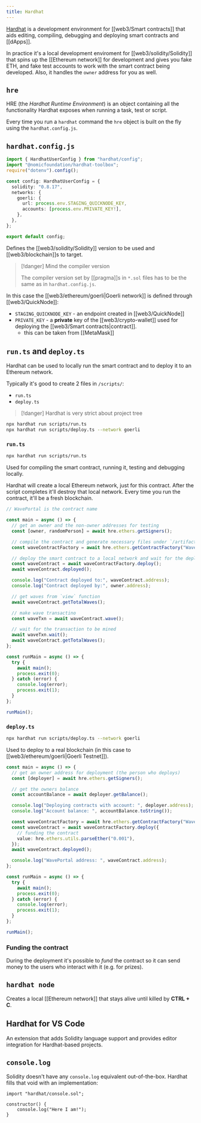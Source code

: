 ```yaml
---
title: Hardhat
---
```


[Hardhat](https://hardhat.org/docs) is a development environment for [[web3/Smart contracts]] that aids editing, compiling, debugging and deploying smart contracts and [[dApps]].

In practice it's a local development enviroment for [[web3/solidity/Solidity]] that spins up the [[Ethereum network]] for development and gives you fake ETH, and fake test accounts to work with the smart contract being developed. Also, it handles the `owner` address for you as well.

## `hre`

HRE (the _Hardhat Runtime Environment_) is an object containing all the functionality Hardhat exposes when running a task, test or script.

Every time you run a `hardhat` command the `hre` object is built on the fly using the `hardhat.config.js`.

## `hardhat.config.js`

```ts
import { HardhatUserConfig } from "hardhat/config";
import "@nomicfoundation/hardhat-toolbox";
require("dotenv").config();

const config: HardhatUserConfig = {
  solidity: "0.8.17",
  networks: {
    goerli: {
      url: process.env.STAGING_QUICKNODE_KEY,
      accounts: [process.env.PRIVATE_KEY!],
    },
  },
};

export default config;
```

Defines the [[web3/solidity/Solidity]] version to be used and [[web3/blockchain]]s to target.

> [!danger] Mind the compiler version
>
> The compiler version set by [[pragma]]s in `*.sol` files has to be the same as in `hardhat.config.js`.

In this case the [[web3/ethereum/goerli|Goerli network]] is defined through [[web3/QuickNode]]:

- `STAGING_QUICKNODE_KEY` - an endpoint created in [[web3/QuickNode]]
- `PRIVATE_KEY` - a **private** key of the [[web3/crypto-wallet]] used for deploying the [[web3/Smart contracts|contract]].
  - this can be taken from [[MetaMask]]

## `run.ts` and `deploy.ts`

Hardhat can be used to locally run the smart contract and to deploy it to an Ethereum network.

Typically it's good to create 2 files in `/scripts/`:

- `run.ts`
- `deploy.ts`

> [!danger] Hardhat is very strict about project tree

```sh
npx hardhat run scripts/run.ts
npx hardhat run scripts/deploy.ts --network goerli
```

### `run.ts`

```sh
npx hardhat run scripts/run.ts
```

Used for compiling the smart contract, running it, testing and debugging locally.

Hardhat will create a local Ethereum network, just for this contract. After the script completes it'll destroy that local network. Every time you run the contract, it'll be a fresh blockchain.

```ts
// WavePortal is the contract name

const main = async () => {
  // get an owner and the non-owner addresses for testing
  const [owner, randomPerson] = await hre.ethers.getSigners();

  // compile the contract and generate necessary files under `/artifacts` dir
  const waveContractFactory = await hre.ethers.getContractFactory("WavePortal");

  // deploy the smart contract to a local network and wait for the deployment to finish
  const waveContract = await waveContractFactory.deploy();
  await waveContract.deployed();

  console.log("Contract deployed to:", waveContract.address);
  console.log("Contract deployed by:", owner.address);

  // get waves from `view` function
  await waveContract.getTotalWaves();

  // make wave transactino
  const waveTxn = await waveContract.wave();

  // wait for the transaction to be mined
  await waveTxn.wait();
  await waveContract.getTotalWaves();
};

const runMain = async () => {
  try {
    await main();
    process.exit(0);
  } catch (error) {
    console.log(error);
    process.exit(1);
  }
};

runMain();
```

### `deploy.ts`

```sh
npx hardhat run scripts/deploy.ts --network goerli
```

Used to deploy to a real blockchain (in this case to [[web3/ethereum/goerli|Goerli Testnet]]).

```ts
const main = async () => {
  // get an owner address for deployment (the person who deploys)
  const [deployer] = await hre.ethers.getSigners();

  // get the owners balance
  const accountBalance = await deployer.getBalance();

  console.log("Deploying contracts with account: ", deployer.address);
  console.log("Account balance: ", accountBalance.toString());

  const waveContractFactory = await hre.ethers.getContractFactory("WavePortal");
  const waveContract = await waveContractFactory.deploy({
    // funding the contract
    value: hre.ethers.utils.parseEther("0.001"),
  });
  await waveContract.deployed();

  console.log("WavePortal address: ", waveContract.address);
};

const runMain = async () => {
  try {
    await main();
    process.exit(0);
  } catch (error) {
    console.log(error);
    process.exit(1);
  }
};

runMain();
```

### Funding the contract

During the deployment it's possible to _fund_ the contract so it can send money to the users who interact with it (e.g. for prizes).

## `hardhat node`

Creates a local [[Ethereum network]] that stays alive until killed by **CTRL + C**.

## Hardhat for VS Code

An extension that adds Solidity language support and provides editor integration for Hardhat-based projects.

## `console.log`

Solidity doesn't have any `console.log` equivalent out-of-the-box. Hardhat fills that void with an implementation:

```solidity
import "hardhat/console.sol";

constructor() {
    console.log("Here I am!");
}
```
